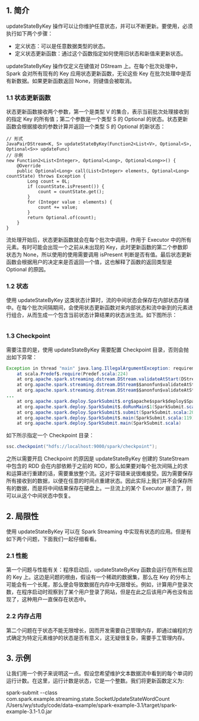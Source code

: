 
## 1. 简介

updateStateByKey 操作可以让你维护任意状态，并可以不断更新。要使用，必须执行如下两个步骤：
- 定义状态：可以是任意数据类型的状态。
- 定义状态更新函数：通过这个函数指定如何使用旧状态和新值来更新状态。

updateStateByKey 操作仅定义在键值对 DStream 上。在每个批次处理中，Spark 会对所有现有的 Key 应用状态更新函数，无论这些 Key 在批次处理中是否有新数据。如果更新函数返回 None，则键值会被取消。

### 1.1 状态更新函数

状态更新函数接收两个参数，第一个是类型 V 的集合，表示当前批次处理接收到的指定 Key 的所有值；第二个参数是一个类型 S 的 Optional 的状态。状态更新函数会根据接收的参数计算并返回一个类型 S 的 Optional 的新状态：
```
// 形式
JavaPairDStream<K, S> updateStateByKey(Function2<List<V>, Optional<S>, Optional<S>> updateFunc)
// 示例
new Function2<List<Integer>, Optional<Long>, Optional<Long>>() {
    @Override
    public Optional<Long> call(List<Integer> elements, Optional<Long> countState) throws Exception {
        Long count = 0L;
        if (countState.isPresent()) {
            count = countState.get();
        }
        for (Integer value : elements) {
            count += value;
        }
        return Optional.of(count);
    }
}
```
流处理开始后，状态更新函数就会在每个批次中调用，作用于 Executor 中的所有元素。有时可能会出现一个之前从未出现的 Key，此时更新函数的第二个参数即状态为 None，所以使用的使用需要调用 isPresent 判断是否有值。最后状态更新函数会根据用户的决定来是否返回一个值，这也解释了函数的返回类型是 Optional 的原因。

### 1.2 状态

使用 updateStateByKey 这类状态计算时，流的中间状态会保存在内部状态存储中。在每个批次间隔期间，会使用状态更新函数对来内部状态和流中新到的元素进行组合，从而生成一个包含当前状态计算结果的状态派生流。如下图所示：

![]()

### 1.3 Checkpoint

需要注意的是，使用 updateStateByKey 需要配置 Checkpoint 目录，否则会抛出如下异常：
```java
Exception in thread "main" java.lang.IllegalArgumentException: requirement failed: The checkpoint directory has not been set. Please set it by StreamingContext.checkpoint().
	at scala.Predef$.require(Predef.scala:224)
	at org.apache.spark.streaming.dstream.DStream.validateAtStart(DStream.scala:243)
	at org.apache.spark.streaming.dstream.DStream$$anonfun$validateAtStart$8.apply(DStream.scala:276)
	at org.apache.spark.streaming.dstream.DStream$$anonfun$validateAtStart$8.apply(DStream.scala:276)
...
	at org.apache.spark.deploy.SparkSubmit$.org$apache$spark$deploy$SparkSubmit$$runMain(SparkSubmit.scala:755)
	at org.apache.spark.deploy.SparkSubmit$.doRunMain$1(SparkSubmit.scala:180)
	at org.apache.spark.deploy.SparkSubmit$.submit(SparkSubmit.scala:205)
	at org.apache.spark.deploy.SparkSubmit$.main(SparkSubmit.scala:119)
	at org.apache.spark.deploy.SparkSubmit.main(SparkSubmit.scala)
```
如下所示指定一个 Checkpoint 目录：
```java
ssc.checkpoint("hdfs://localhost:9000/spark/checkpoint");
```
之所以需要开启 Checkpoint 的原因是 updateStateByKey 创建的 StateStream 中包含的 RDD 会在内部依赖于之前的 RDD，那么如果要对每个批次间隔上的求和运算进行重建的话，需要重放整个流。这对于容错来说很难接受。因为需要保存所有接收到的数据，以便在任意的时间点重建状态。因此实际上我们并不会保存所有的数据，而是将中间结果保存在硬盘上。一旦流上的某个 Executor 崩溃了，则可以从这个中间状态中恢复。

## 2. 局限性

使用 updateStateByKey 可以在 Spark Streaming 中实现有状态的应用。但是有如下两个问题，下面我们一起仔细看看。

### 2.1 性能

第一个问题与性能有关：程序启动后，updateStateByKey 函数会运行在所有出现的 Key 上。这边是问题的根由，假设有一个稀疏的数据集，那么在 Key 的分布上可能会有一个长尾，那么便会导致数据在内存中无限增长。例如，计算用户登录次数，在程序启动时观察到了某个用户登录了网站，但是在此之后该用户再也没有出现了，这种用户一直保存在状态中。

### 2.2 内存占用

第二个问题在于状态不能无限增长，因而开发需要自己管理内存，即通过编程的方式确定为特定元素维护的状态是否有意义，这无疑很复杂，需要手工管理内存。

## 3. 示例

让我们用一个例子来说明这一点。假设您希望维护文本数据流中看到的每个单词的运行计数。在这里，运行计数是状态，它是一个整数。我们将更新函数定义为:



spark-submit --class com.spark.example.streaming.state.SocketUpdateStateWordCount /Users/wy/study/code/data-example/spark-example-3.1/target/spark-example-3.1-1.0.jar
